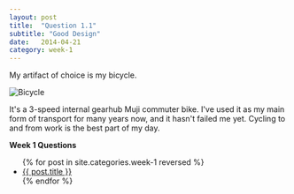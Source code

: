 ```yaml
---
layout: post
title:  "Question 1.1"
subtitle: "Good Design"
date:   2014-04-21
category: week-1
---
```

<p>My artifact of choice is my bicycle.</p> <!-- more -->
<img src="{{ site.baseurl }}/img/bicycle.jpg" alt="Bicycle">
<p>It's a 3-speed internal gearhub Muji commuter bike. I've used it as my main form of transport for many years now, and it hasn't failed me yet. Cycling to and from work is the best part of my day.</p> 
<p><strong>Week 1 Questions</strong></p>
<ul>
  {% for post in site.categories.week-1 reversed %}
  <li>
    <a href="{{ site.baseurl }}{{ post.url }}">{{ post.title }}</a>
  </li>
  {% endfor %}
</ul>
